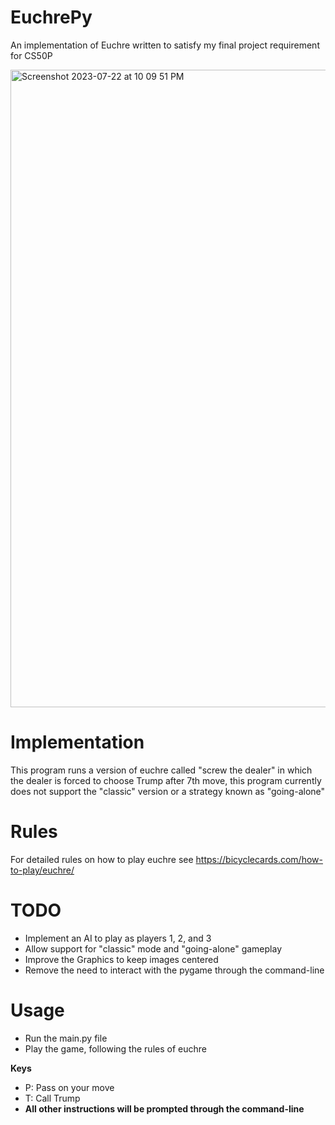 # EuchrePy
An implementation of Euchre written to satisfy my final project requirement for CS50P

<img width="1020" alt="Screenshot 2023-07-22 at 10 09 51 PM" src="https://github.com/anishjv/EuchrePy/assets/119087858/11def7b5-1981-4b46-836f-246cc7adfcc0">


# Implementation 
This program runs a version of euchre called "screw the dealer" in which the dealer is forced to choose Trump after 7th move, this program currently does not support the "classic" version or a strategy known as "going-alone"

# Rules
For detailed rules on how to play euchre see https://bicyclecards.com/how-to-play/euchre/ 

# TODO
* Implement an AI to play as players 1, 2, and 3
* Allow support for "classic" mode and "going-alone" gameplay
* Improve the Graphics to keep images centered
* Remove the need to interact with the pygame through the command-line

# Usage
* Run the main.py file
* Play the game, following the rules of euchre 

**Keys**
* P: Pass on your move
* T: Call Trump
* **All other instructions will be prompted through the command-line**



